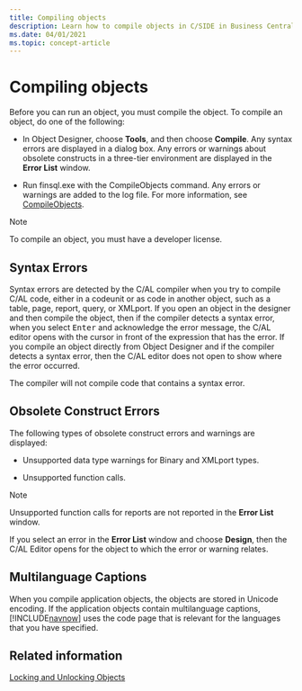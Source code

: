 ```yaml
---
title: Compiling objects
description: Learn how to compile objects in C/SIDE in Business Central-
ms.date: 04/01/2021
ms.topic: concept-article
---
```


# Compiling objects

Before you can run an object, you must compile the object. To compile an object, do one of the following:  

-   In Object Designer, choose **Tools**, and then choose **Compile**. Any syntax errors are displayed in a dialog box. Any errors or warnings about obsolete constructs in a three-tier environment are displayed in the **Error List** window.  

-   Run finsql.exe with the CompileObjects command. Any errors or warnings are added to the log file. For more information, see [CompileObjects](cside-command-prompt.md#CompileObjects).  

> [!NOTE]  
>  To compile an object, you must have a developer license.  

## Syntax Errors
  
Syntax errors are detected by the C/AL compiler when you try to compile C/AL code, either in a codeunit or as code in another object, such as a table, page, report, query, or XMLport. If you open an object in the designer and then compile the object, then if the compiler detects a syntax error, when you select <kbd>Enter</kbd> and acknowledge the error message, the C/AL editor opens with the cursor in front of the expression that has the error. If you compile an object directly from Object Designer and if the compiler detects a syntax error, then the C/AL editor does not open to show where the error occurred.  

 The compiler will not compile code that contains a syntax error.  

## Obsolete Construct Errors
  
 The following types of obsolete construct errors and warnings are displayed:  

-   Unsupported data type warnings for Binary and XMLport types.  

-   Unsupported function calls.  

> [!NOTE]  
>  Unsupported function calls for reports are not reported in the **Error List** window.  

 If you select an error in the **Error List** window and choose **Design**, then the C/AL Editor opens for the object to which the error or warning relates.  

## Multilanguage Captions
  
 When you compile application objects, the objects are stored in Unicode encoding. If the application objects contain multilanguage captions, [!INCLUDE[navnow](../developer/includes/navnow_md.md)] uses the code page that is relevant for the languages that you have specified. 

## Related information
[Locking and Unlocking Objects](cside-lock-unlock-objects.md)


